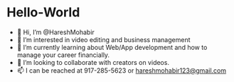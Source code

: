 # Hello-World
- 👋 Hi, I’m @HareshMohabir
- 👀 I’m interested in video editing and business management 
- 🌱 I’m currently learning about Web/App development and how to manage your career financially.
- 💞️ I’m looking to collaborate with creators on videos. 
- 📫 I can be reached at 917-285-5623 or hareshmohabir123@gmail.com
